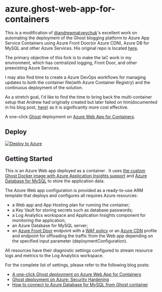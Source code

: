 # azure.ghost-web-app-for-containers

This is a modification of [@andrewmatveychuk](https://github.com/andrewmatveychuk)'s excellent work on automating the deployment of the Ghost blogging platform to Azure App Service Containers using Azure Front Door(or Azure CDN), Azure DB for MySQL and other Azure Services. His original repo is located [here](https://github.com/andrewmatveychuk/azure.ghost-web-app-for-containers).

The primary objective of this fork is to make the IaC work in my environment, which has centralized logging, Front Door, and other preexisting Azure Services. 

I may also find time to create a Azure DevOps workflows for managing updates to both the container file(with Azure Container Registry) and the continuous deployment of the solution.

As a stretch goal, I'd like to find the time to bring back the multi-container setup that Andrew had originally created but later failed on him(documented in his blog post, [here](https://andrewmatveychuk.com/how-to-connect-to-azure-database-for-mysql-from-ghost-container/)) as it is significantly more cost effective.

A one-click [Ghost](https://ghost.org/) deployment on [Azure Web App for Containers](https://azure.microsoft.com/en-us/services/app-service/containers/).

## Deploy

[![Deploy to Azure](https://aka.ms/deploytoazurebutton)](https://portal.azure.com/#create/Microsoft.Template/uri/https%3A%2F%2Fraw.githubusercontent.com%2Fandrewmatveychuk%2Fazure.ghost-web-app-for-containers%2Fmaster%2Fghost.json)

## Getting Started

This is an Azure Web app deployed as a container . It uses [the custom Ghost Docker image with Azure Application Insights support](https://github.com/andrewmatveychuk/docker-ghost-ai) and [Azure Database for MySQL](https://azure.microsoft.com/en-us/services/mysql/) to store the application data.

The Azure Web app configuration is provided as a ready-to-use ARM template that deploys and configures all requires Azure resources:

* a Web app and App Hosting plan for running the container;
* a Key Vault for storing secrets such as database passwords;
* a Log Analytics workspace and Application Insights component for monitoring the application;
* an Azure Database for MySQL server;
* an [Azure Front Door](https://docs.microsoft.com/en-us/azure/frontdoor/) endpoint with a [WAF policy](https://docs.microsoft.com/en-us/azure/web-application-firewall/afds/afds-overview) _or_ an [Azure CDN](https://docs.microsoft.com/en-us/azure/cdn/) profile and endpoint for offloading the traffic from the Web app depending on the specified input parameter (deploymentConfiguration).

All resources have their diagnostic settings configured to stream resource logs and metrics to the Log Analytics workspace.

For the complete list of settings, please refer to the following blog posts:

* [A one-click Ghost deployment on Azure Web App for Containers](https://andrewmatveychuk.com/a-one-click-ghost-deployment-on-azure-web-app-for-containers/)
* [Ghost deployment on Azure: Security Hardening](https://andrewmatveychuk.com/ghost-deployment-on-azure-security-hardening/)
* [How to connect to Azure Database for MySQL from Ghost container](https://andrewmatveychuk.com/how-to-connect-to-azure-database-for-mysql-from-ghost-container/)
